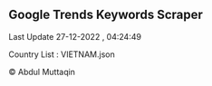

## Google Trends Keywords Scraper 
 
Last Update 27-12-2022 , 04:24:49

Country List :
VIETNAM.json



© Abdul Muttaqin 
